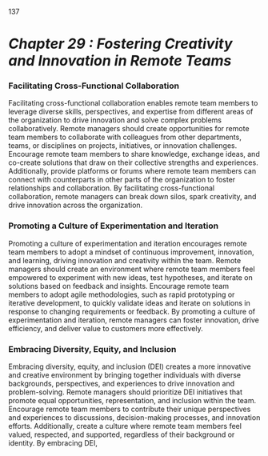 137


# ***Chapter 29  : Fostering Creativity and Innovation in Remote Teams***

### **Facilitating Cross-Functional Collaboration**

Facilitating cross-functional collaboration enables remote team members to leverage diverse skills, perspectives, and expertise from different areas of the organization to drive innovation and solve complex problems collaboratively. Remote managers should create opportunities for remote team members to collaborate with colleagues from other departments, teams, or disciplines on projects, initiatives, or innovation challenges. Encourage remote team members to share knowledge, exchange ideas, and co-create solutions that draw on their collective strengths and experiences. Additionally, provide platforms or forums where remote team members can connect with counterparts in other parts of the organization to foster relationships and collaboration. By facilitating cross-functional collaboration, remote managers can break down silos, spark creativity, and drive innovation across the organization.

### **Promoting a Culture of Experimentation and Iteration**

Promoting a culture of experimentation and iteration encourages remote team members to adopt a mindset of continuous improvement, innovation, and learning, driving innovation and creativity within the team. Remote managers should create an environment where remote team members feel empowered to experiment with new ideas, test hypotheses, and iterate on solutions based on feedback and insights. Encourage remote team members to adopt agile methodologies, such as rapid prototyping or iterative development, to quickly validate ideas and iterate on solutions in response to changing requirements or feedback. By promoting a culture of experimentation and iteration, remote managers can foster innovation, drive efficiency, and deliver value to customers more effectively.

### **Embracing Diversity, Equity, and Inclusion**

Embracing diversity, equity, and inclusion (DEI) creates a more innovative and creative environment by bringing together individuals with diverse backgrounds, perspectives, and experiences to drive innovation and problem-solving. Remote managers should prioritize DEI initiatives that promote equal opportunities, representation, and inclusion within the team. Encourage remote team members to contribute their unique perspectives and experiences to discussions, decision-making processes, and innovation efforts. Additionally, create a culture where remote team members feel valued, respected, and supported, regardless of their background or identity. By embracing DEI, 






